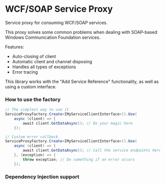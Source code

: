 WCF/SOAP Service Proxy
=====================================

Service proxy for consuming WCF/SOAP services.

This proxy solves some common problems when dealing with SOAP-based Windows Communication Foundation services.

Features:
- Auto-closing of client
- Automatic client and channel disposing
- Handles all types of exceptions
- Error tracing

This library works with the "Add Service Reference" functionality, as well as using a custom interface.

### How to use the factory
```csharp
// The simplest way to use it
ServiceProxyFactory.Create<IMyServiceClientInterface>().Use(
	async (client) => {
		await client.GetDataAsync(); // Do your magic here
	});

// Custom error callback
ServiceProxyFactory.Create<IMyServiceClientInterface>().Use(
	async (client) => {
		await client.GetDataAsync(); // Call the service endpoints here
	}, (exception) => {
		throw exception; // Do something if an error occurs
	});
```

### Dependency Injection support
```csharp

```
